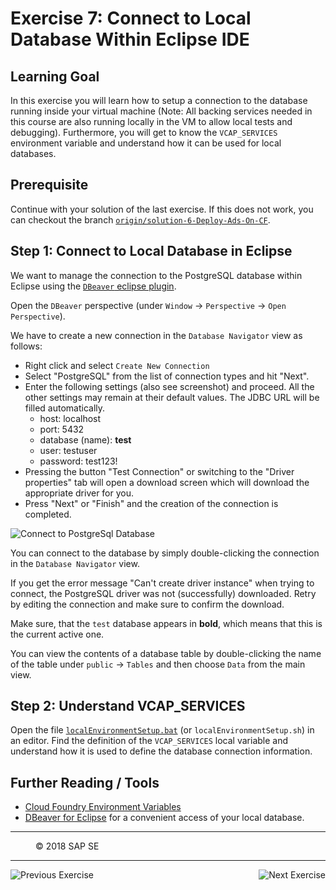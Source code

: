 Exercise 7: Connect to Local Database Within Eclipse IDE
========================================================

## Learning Goal
In this exercise you will learn how to setup a connection to the database running inside your virtual machine (Note: All backing services needed in this course are also running locally in the VM to allow local tests and debugging).
Furthermore, you will get to know the `VCAP_SERVICES` environment variable and understand how it can be used for local databases.

## Prerequisite
Continue with your solution of the last exercise. If this does not work, you can checkout the branch [`origin/solution-6-Deploy-Ads-On-CF`](https://github.com/SAP/cloud-bulletinboard-ads/tree/solution-6-Deploy-Ads-On-CF).

## Step 1: Connect to Local Database in Eclipse
We want to manage the connection to the PostgreSQL database within Eclipse using the [`DBeaver` eclipse plugin](https://marketplace.eclipse.org/content/dbeaver).

Open the `DBeaver` perspective (under `Window` -> `Perspective` -> `Open Perspective`).

We have to create a new connection in the `Database Navigator` view as follows:

* Right click and select `Create New Connection`
* Select "PostgreSQL" from the list of connection types and hit "Next".
* Enter the following settings (also see screenshot) and proceed. All the other settings may remain at their default values. The JDBC URL will be filled automatically.
  * host: localhost
  * port: 5432
  * database (name): **test**
  * user: testuser
  * password: test123!
* Pressing the button "Test Connection" or switching to the "Driver properties" tab will open a download screen which will download the appropriate driver for you.
* Press "Next" or "Finish" and the creation of the connection is completed.

![Connect to PostgreSql Database](images/Connect_Database.png)

You can connect to the database by simply double-clicking the connection in the `Database Navigator` view.

If you get the error message "Can't create driver instance" when trying to connect, the PostgreSQL driver was not (successfully) downloaded. Retry by editing the connection and make sure to confirm the download. 

Make sure, that the `test` database appears in **bold**, which means that this is the current active one.

You can view the contents of a database table by double-clicking the name of the table under `public` -> `Tables` and then choose `Data` from the main view.

## Step 2: Understand VCAP_SERVICES
Open the file [`localEnvironmentSetup.bat`](https://github.com/SAP/cloud-bulletinboard-ads/blob/master/localEnvironmentSetup.bat) (or `localEnvironmentSetup.sh`) in an editor.
Find the definition of the `VCAP_SERVICES` local variable and understand how it is used to define the database connection information.


## Further Reading / Tools
- [Cloud Foundry Environment Variables](http://docs.run.pivotal.io/devguide/deploy-apps/environment-variable.html#VCAP-SERVICES)
- [DBeaver for Eclipse](https://marketplace.eclipse.org/content/dbeaver) for a convenient access of your local database.


***
<dl>
  <dd>
  <div class="footer">&copy; 2018 SAP SE</div>
  </dd>
</dl>
<hr>
<a href="/CloudFoundryBasics/Exercise_6_DeployAdsOnCloudFoundry.md">
  <img align="left" alt="Previous Exercise">
</a>
<a href="Exercise_8_Part1_ConfigurePersistence.md">
  <img align="right" alt="Next Exercise">
</a>
